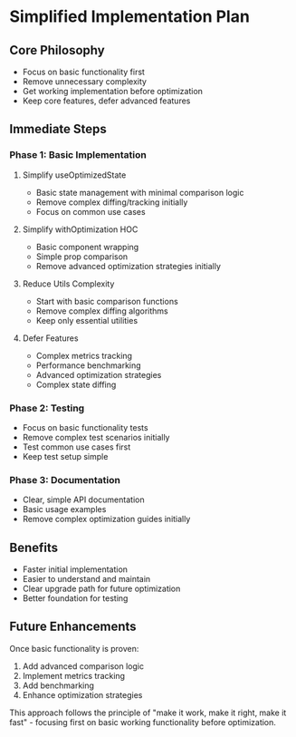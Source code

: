 # Simplified Implementation Plan

## Core Philosophy

- Focus on basic functionality first
- Remove unnecessary complexity
- Get working implementation before optimization
- Keep core features, defer advanced features

## Immediate Steps

### Phase 1: Basic Implementation

1. Simplify useOptimizedState

   - Basic state management with minimal comparison logic
   - Remove complex diffing/tracking initially
   - Focus on common use cases

2. Simplify withOptimization HOC

   - Basic component wrapping
   - Simple prop comparison
   - Remove advanced optimization strategies initially

3. Reduce Utils Complexity

   - Start with basic comparison functions
   - Remove complex diffing algorithms
   - Keep only essential utilities

4. Defer Features
   - Complex metrics tracking
   - Performance benchmarking
   - Advanced optimization strategies
   - Complex state diffing

### Phase 2: Testing

- Focus on basic functionality tests
- Remove complex test scenarios initially
- Test common use cases first
- Keep test setup simple

### Phase 3: Documentation

- Clear, simple API documentation
- Basic usage examples
- Remove complex optimization guides initially

## Benefits

- Faster initial implementation
- Easier to understand and maintain
- Clear upgrade path for future optimization
- Better foundation for testing

## Future Enhancements

Once basic functionality is proven:

1. Add advanced comparison logic
2. Implement metrics tracking
3. Add benchmarking
4. Enhance optimization strategies

This approach follows the principle of "make it work, make it right, make it fast" - focusing first on basic working functionality before optimization.
